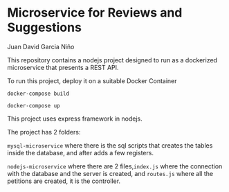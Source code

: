 # Microservice for Reviews and Suggestions

Juan David Garcia Niño

This repository contains a nodejs project designed to run as a dockerized microservice that presents a REST API.

To run this project, deploy it on a suitable Docker Container

`docker-compose build`

`docker-compose up`

This project uses express framework in nodejs.

The project has 2 folders: 

`mysql-microservice` where there is the sql scripts that creates the tables inside the database, and after adds a few registers.

`nodejs-microservice` where there are 2 files,`index.js` where the connection with the database and the server is created, and  `routes.js` where all the petitions are created, it is the controller.
